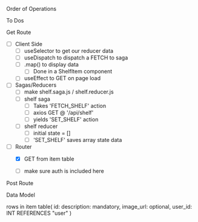 Order of Operations

To Dos

Get Route
- [ ] Client Side
    - [ ] useSelector to get our reducer data
    - [ ] useDispatch to dispatch a FETCH to saga
    - [ ] .map() to display data
        - [ ] Done in a ShelfItem component
    - [ ] useEffect to GET on page load
- [ ] Sagas/Reducers
    - [ ] make shelf.saga.js / shelf.reducer.js
    - [ ] shelf saga
        - [ ] Takes 'FETCH_SHELF' action
        - [ ] axios GET @ '/api/shelf'
        - [ ] yields 'SET_SHELF' action
    - [ ] shelf reducer
        - [ ] initial state = []
        - [ ] 'SET_SHELF' saves array state data
- [ ] Router
    - [x] GET from item table
    - [ ] make sure auth is included here



Post Route










Data Model

rows in item table(
    id: 
    description: mandatory,
    image_url: optional,
    user_id: INT REFERENCES "user"
)